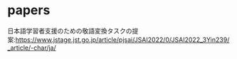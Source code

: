 # papers

日本語学習者支援のための敬語変換タスクの提案:https://www.jstage.jst.go.jp/article/pjsai/JSAI2022/0/JSAI2022_3Yin239/_article/-char/ja/

